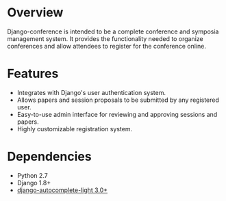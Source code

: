 # Overview

Django-conference is intended to be a complete conference and symposia management system. It provides the functionality needed to organize conferences and allow attendees to register for the conference online.

# Features

* Integrates with Django's user authentication system.
* Allows papers and session proposals to be submitted by any registered user.
* Easy-to-use admin interface for reviewing and approving sessions and papers.
* Highly customizable registration system.

# Dependencies

* Python 2.7
* Django 1.8+
* [django-autocomplete-light 3.0+](https://github.com/yourlabs/django-autocomplete-light)

